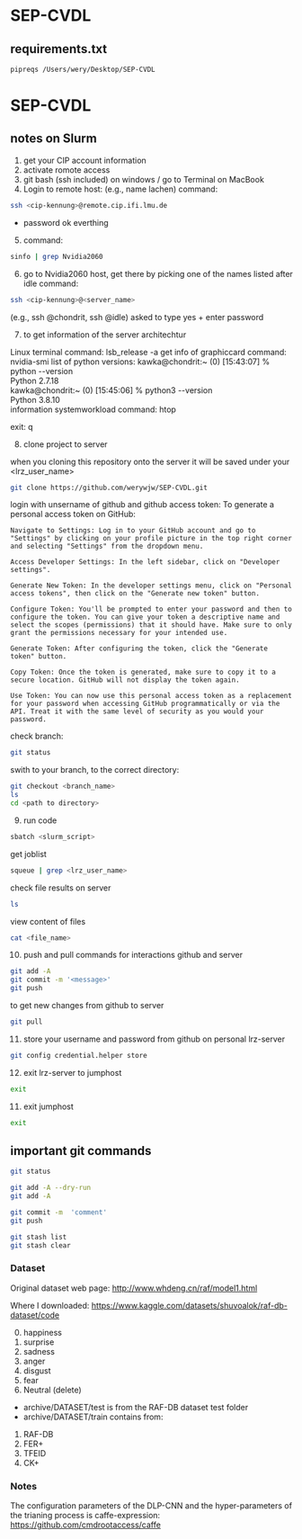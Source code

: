 # SEP-CVDL

## requirements.txt
```bash
pipreqs /Users/wery/Desktop/SEP-CVDL
```
# SEP-CVDL
## notes on Slurm

1. get your CIP account information 
2. activate romote access
3. git bash (ssh included) on windows / go to Terminal on MacBook
4. Login to remote host: (e.g., name lachen) command:
```bash
ssh <cip-kennung>@remote.cip.ifi.lmu.de
```
 + password
ok everthing

5. command:
```bash
sinfo | grep Nvidia2060
```

6. go to Nvidia2060 host, get there by picking one of the names listed after idle 
command: 
```bash
ssh <cip-kennung>@<server_name>
```
(e.g., ssh <cip-kennung>@chondrit, ssh <cip-kennung>@idle) asked to type yes + enter password

7. to get information of the server architechtur

Linux terminal command: lsb_release -a
get info of graphiccard command: nvidia-smi
list of python versions: 
kawka@chondrit:~ (0) [15:43:07] % python --version  
Python 2.7.18  
kawka@chondrit:~ (0) [15:45:06] % python3 --version  
Python 3.8.10  
information systemworkload command: htop 

exit: q

8. clone project to server

when you cloning this repository onto the server it will be saved under your <lrz_user_name>
```bash
git clone https://github.com/werywjw/SEP-CVDL.git
```

login with unsername of github and github access token:
To generate a personal access token on GitHub:

    Navigate to Settings: Log in to your GitHub account and go to "Settings" by clicking on your profile picture in the top right corner and selecting "Settings" from the dropdown menu.

    Access Developer Settings: In the left sidebar, click on "Developer settings".

    Generate New Token: In the developer settings menu, click on "Personal access tokens", then click on the "Generate new token" button.

    Configure Token: You'll be prompted to enter your password and then to configure the token. You can give your token a descriptive name and select the scopes (permissions) that it should have. Make sure to only grant the permissions necessary for your intended use.

    Generate Token: After configuring the token, click the "Generate token" button.

    Copy Token: Once the token is generated, make sure to copy it to a secure location. GitHub will not display the token again.

    Use Token: You can now use this personal access token as a replacement for your password when accessing GitHub programmatically or via the API. Treat it with the same level of security as you would your password.

check branch:
```bash
git status
```

swith to your branch, to the correct directory: 
```bash
git checkout <branch_name>
ls
cd <path to directory>
```

9. run code

```bash
sbatch <slurm_script>
```

get joblist
```bash
squeue | grep <lrz_user_name>
```

check file results on server
```bash
ls
```

view content of files
```bash
cat <file_name>
```

10. push and pull commands for interactions github and server
```bash
git add -A
git commit -m '<message>'
git push
```
to get new changes from github to server
```bash
git pull
```
11. store your username and password from github on personal lrz-server

```bash
git config credential.helper store
```

12. exit lrz-server to jumphost
```bash
exit
```

11. exit jumphost
```bash
exit
```

## important git commands

```bash
git status

git add -A --dry-run
git add -A

git commit -m  'comment'
git push

git stash list
git stash clear
```

### Dataset

Original dataset web page:
http://www.whdeng.cn/raf/model1.html

Where I downloaded:
https://www.kaggle.com/datasets/shuvoalok/raf-db-dataset/code

0. happiness
1. surprise
2. sadness
3. anger
4. disgust
5. fear
6. Neutral (delete)

- archive/DATASET/test is from the RAF-DB dataset test folder
- archive/DATASET/train contains from: 
1. RAF-DB 
2. FER+ 
3. TFEID 
4. CK+

### Notes

The configuration parameters of the DLP-CNN and the hyper-parameters of the trianing process is caffe-expression: 
https://github.com/cmdrootaccess/caffe
